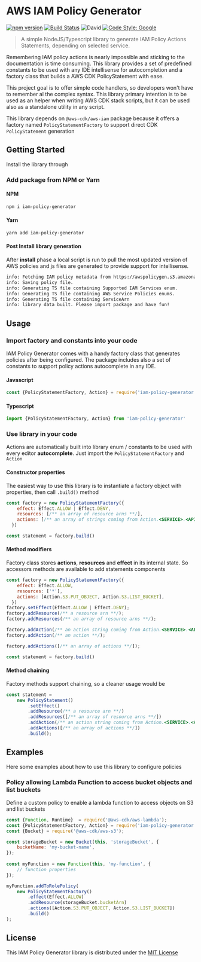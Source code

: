 # AWS IAM Policy Generator
[![npm version](https://badge.fury.io/js/iam-policy-generator.svg)](https://badge.fury.io/js/iam-policy-generator)
[![Build Status](https://travis-ci.com/aletheia/iam-policy-generator.svg?branch=master)](https://travis-ci.com/aletheia/iam-policy-generator)
![David](https://img.shields.io/david/aletheia/iam-policy-generator)
[![Code Style: Google](https://img.shields.io/badge/code%20style-google-blueviolet.svg)](https://github.com/google/gts)

> A simple NodeJS/Typescript library to generate IAM Policy Actions Statements, depending on selected service.

Remembering IAM policy actions is nearly impossible and sticking to the documentation is time consuming. This library provides a set of predefined constants to be used with any IDE intellisense for autocompletion and a factory class that builds a AWS CDK PolicyStatement with ease.

This project goal is to offer simple code handlers, so developers won't have to remember al the complex syntax. This library primary intention is to be used as an helper when writing AWS CDK stack scripts, but it can be used also as a standalone utility in any script.

This library depends on `@aws-cdk/aws-iam` package because it offers a factory named `PolicyStatementFactory` to support direct CDK `PolicyStatement` generation

## Getting Started 
Install the library through 

### Add package from NPM or Yarn

#### NPM

```bash
npm i iam-policy-generator
```

#### Yarn

```bash
yarn add iam-policy-generator
```

#### Post Install library generation
After **install** phase a local script is run to pull the most updated version of AWS policies and js files are generated to provide support for intellisense.

```bash
info: Fetching IAM policy metadata from https://awspolicygen.s3.amazonaws.com/js/policies.js 
info: Saving policy file.
info: Generating TS file containing Supported IAM Services enum.
info: Generating TS file containing AWS Service Policies enums.
info: Generating TS file containing ServiceArn
info: library data built. Please import package and have fun!
```

## Usage

### Import factory and constants into your code
IAM Policy Generator comes with a handy factory class that generates policies after being configured. The package includes also a set of constants to support policy actions autocomplete in any IDE.

#### Javascript
```javascript
const {PolicyStatementFactory, Action} = require('iam-policy-generator')
```

#### Typescript
```typescript
import {PolicyStatementFactory, Action} from 'iam-policy-generator'
```

### Use library in your code
Actions are automatically built into library enum / constants to be used with every editor **autocomplete**. 
Just import the `PolicyStatementFactory` and `Action`

#### Constructor properties
The easiest way to use this library is to instantiate a factory object with properties, then call `.build()` method

```javascript
const factory = new PolicyStatementFactory({
    effect: Effect.ALLOW | Effect.DENY,
    resources: [/** an array of resource arns **/],
    actions: [/** an array of strings coming from Action.<SERVICE>.<API> **/],
  })

const statement = factory.build()
```

#### Method modifiers
Factory class stores **actions**, **resources** and **effect** in its internal state. So accessors methods are available to add statements components

```javascript
const factory = new PolicyStatementFactory({
    effect: Effect.ALLOW,
    resources: ['*'],
    actions: [Action.S3.PUT_OBJECT, Action.S3.LIST_BUCKET],
  })
factory.setEffect(Effect.ALLOW | Effect.DENY);
factory.addResource(/** a resource arn **/);
factory.addResources(/** an array of resource arns **/);

factory.addAction(/** an action string coming from Action.<SERVICE>.<API> **/);
factory.addAction(/** an action **/);

factory.addActions([/** an array of actions **/]);

const statement = factory.build()
```


#### Method chaining
Factory methods support chaining, so a cleaner usage would be

```javascript
const statement = 
	new PolicyStatement()
		.setEffect()
		.addResource(/** a resource arn **/)
		.addResources([/** an array of resource arns **/])
		.addAction(/** an action string coming from Action.<SERVICE>.<API> **/)
		.addActions([/** an array of actions **/])
		.build();
```

## Examples
Here some examples about how to use this library to configure policies

### Policy allowing Lambda Function to access bucket objects and list buckets
Define a custom policy to enable a lambda function to access objects on S3 and list buckets

```javascript
const {Function, Runtime}  = require('@aws-cdk/aws-lambda');
const {PolicyStatementFactory, Action} = require('iam-policy-generator')
const {Bucket} = require('@aws-cdk/aws-s3');

const storageBucket = new Bucket(this, 'storageBucket', {
	bucketName: 'my-bucket-name',
});
    
const myFunction = new Function(this, 'my-function', {
	// function properties
}); 

myFunction.addToRolePolicy(
	new PolicyStatementFactory()
		.effect(Effect.ALLOW)
		.addResource(storageBucket.bucketArn)
		.actions([Action.S3.PUT_OBJECT, Action.S3.LIST_BUCKET])
		.build()
);
```

## License

This IAM Policy Generator library is distributed under the [MIT License](https://opensource.org/licenses/MIT)
